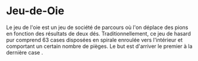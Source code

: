 # Jeu-de-Oie
Le jeu de l'oie est un jeu de société de parcours où l'on déplace des pions en fonction des résultats de deux dés. Traditionnellement, ce jeu de hasard pur comprend 63 cases disposées en spirale enroulée vers l'intérieur et comportant un certain nombre de pièges. Le but est d'arriver le premier à la dernière case .
